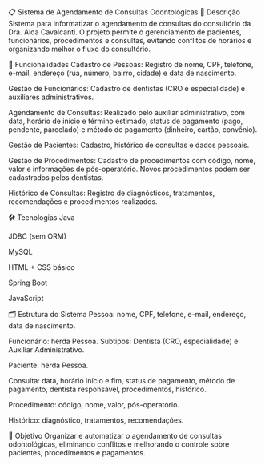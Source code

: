 📋 Sistema de Agendamento de Consultas Odontológicas
📖 Descrição
Sistema para informatizar o agendamento de consultas do consultório da Dra. Aida Cavalcanti. O projeto permite o gerenciamento de pacientes, funcionários, procedimentos e consultas, evitando conflitos de horários e organizando melhor o fluxo do consultório.

🦷 Funcionalidades
Cadastro de Pessoas: Registro de nome, CPF, telefone, e-mail, endereço (rua, número, bairro, cidade) e data de nascimento.

Gestão de Funcionários: Cadastro de dentistas (CRO e especialidade) e auxiliares administrativos.

Agendamento de Consultas: Realizado pelo auxiliar administrativo, com data, horário de início e término estimado, status de pagamento (pago, pendente, parcelado) e método de pagamento (dinheiro, cartão, convênio).

Gestão de Pacientes: Cadastro, histórico de consultas e dados pessoais.

Gestão de Procedimentos: Cadastro de procedimentos com código, nome, valor e informações de pós-operatório. Novos procedimentos podem ser cadastrados pelos dentistas.

Histórico de Consultas: Registro de diagnósticos, tratamentos, recomendações e procedimentos realizados.

🛠️ Tecnologias
Java

JDBC (sem ORM)

MySQL

HTML + CSS básico

Spring Boot 

JavaScript

🗂️ Estrutura do Sistema
Pessoa: nome, CPF, telefone, e-mail, endereço, data de nascimento.

Funcionário: herda Pessoa. Subtipos: Dentista (CRO, especialidade) e Auxiliar Administrativo.

Paciente: herda Pessoa.

Consulta: data, horário início e fim, status de pagamento, método de pagamento, dentista responsável, procedimentos, histórico.

Procedimento: código, nome, valor, pós-operatório.

Histórico: diagnóstico, tratamentos, recomendações.

📅 Objetivo
Organizar e automatizar o agendamento de consultas odontológicas, eliminando conflitos e melhorando o controle sobre pacientes, procedimentos e pagamentos.
